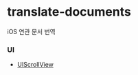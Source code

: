 # translate-documents
iOS 연관 문서 번역

### UI
- [UIScrollView](https://github.com/Jinsujin/translate-documents/issues/7)

